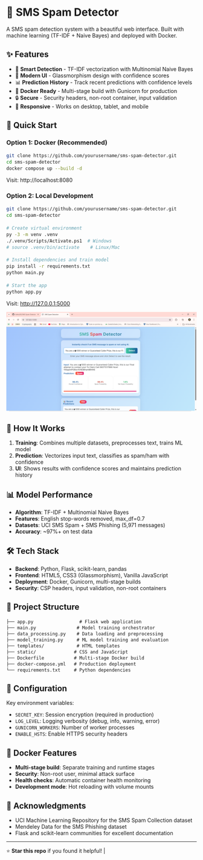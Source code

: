 # 📱 SMS Spam Detector
<!-- 
![Python](https://img.shields.io/badge/python-3.11+-blue.svg)
![Flask](https://img.shields.io/badge/flask-3.1-green.svg)
![Docker](https://img.shields.io/badge/docker-ready-2496ED.svg)
![License](https://img.shields.io/badge/license-MIT-brightgreen.svg) -->

A SMS spam detection system with a beautiful web interface. Built with machine learning (TF-IDF + Naive Bayes) and deployed with Docker.

## ✨ Features

- 🤖 **Smart Detection** - TF-IDF vectorization with Multinomial Naive Bayes
- 🎨 **Modern UI** - Glassmorphism design with confidence scores
- 📊 **Prediction History** - Track recent predictions with confidence levels
- 🐳 **Docker Ready** - Multi-stage build with Gunicorn for production
- 🔒 **Secure** - Security headers, non-root container, input validation
- 📱 **Responsive** - Works on desktop, tablet, and mobile

## 🚀 Quick Start

### Option 1: Docker (Recommended)
```bash
git clone https://github.com/yourusername/sms-spam-detector.git
cd sms-spam-detector
docker compose up --build -d
```
Visit: http://localhost:8080

### Option 2: Local Development
```bash
git clone https://github.com/yourusername/sms-spam-detector.git
cd sms-spam-detector

# Create virtual environment
py -3 -m venv .venv
./.venv/Scripts/Activate.ps1  # Windows
# source .venv/bin/activate    # Linux/Mac

# Install dependencies and train model
pip install -r requirements.txt
python main.py

# Start the app
python app.py
```
Visit: http://127.0.0.1:5000

![Screenshot](<Images/Screenshot (189).png>)

## 🎯 How It Works

1. **Training**: Combines multiple datasets, preprocesses text, trains ML model
2. **Prediction**: Vectorizes input text, classifies as spam/ham with confidence
3. **UI**: Shows results with confidence scores and maintains prediction history

## 📊 Model Performance

- **Algorithm**: TF-IDF + Multinomial Naive Bayes
- **Features**: English stop-words removed, max_df=0.7
- **Datasets**: UCI SMS Spam + SMS Phishing (5,971 messages)
- **Accuracy**: ~97%+ on test data

## 🛠️ Tech Stack

- **Backend**: Python, Flask, scikit-learn, pandas
- **Frontend**: HTML5, CSS3 (Glassmorphism), Vanilla JavaScript
- **Deployment**: Docker, Gunicorn, multi-stage builds
- **Security**: CSP headers, input validation, non-root containers

## 📁 Project Structure

```
├── app.py                 # Flask web application
├── main.py               # Model training orchestrator
├── data_processing.py    # Data loading and preprocessing
├── model_training.py     # ML model training and evaluation
├── templates/            # HTML templates
├── static/              # CSS and JavaScript
├── Dockerfile           # Multi-stage Docker build
├── docker-compose.yml   # Production deployment
└── requirements.txt     # Python dependencies
```

## 🔧 Configuration

Key environment variables:
- `SECRET_KEY`: Session encryption (required in production)
- `LOG_LEVEL`: Logging verbosity (debug, info, warning, error)
- `GUNICORN_WORKERS`: Number of worker processes
- `ENABLE_HSTS`: Enable HTTPS security headers

## 🐳 Docker Features

- **Multi-stage build**: Separate training and runtime stages
- **Security**: Non-root user, minimal attack surface
- **Health checks**: Automatic container health monitoring
- **Development mode**: Hot reloading with volume mounts



## 🙏 Acknowledgments

- UCI Machine Learning Repository for the SMS Spam Collection dataset
- Mendeley Data for the SMS Phishing dataset
- Flask and scikit-learn communities for excellent documentation

---

⭐ **Star this repo** if you found it helpful! | 